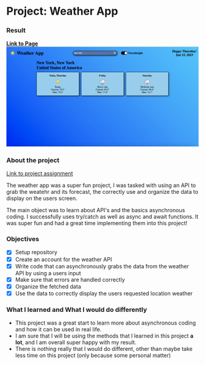 # Project: Weather App

### Result

[**Link to Page**](https://baguirre03.github.io/weather-app/)
![preview format](./src/images/screenshot.png?raw=true "Preview")

### About the project

[Link to project assignment](https://www.theodinproject.com/lessons/node-path-javascript-weather-app)

The weather app was a super fun project, I was tasked with using an API to grab the weatehr and its forecast, the correctly use and organize the data to display on the users screen.

The main object was to learn about API's and the basics asynchronous coding. I successfully uses try/catch as well as async and await functions. It was super fun and had a great time implementing them into this project!

### Objectives

- [x] Setup repository
- [x] Create an account for the weather API
- [x] Write code that can asynchronously grabs the data from the weather API by using a users input
- [x] Make sure that errors are handled correctly
- [x] Organize the fetched data
- [x] Use the data to correctly display the users requested location weather

### What I learned and What I would do differently

- This project was a great start to learn more about asynchronous coding and how it can be used in real life.
- I am sure that I will be using the methods that I learned in this project **a lot**, and I am overall super happy with my result.
- There is nothing really that I would do different, other than maybe take less time on this project (only because some personal matter)
